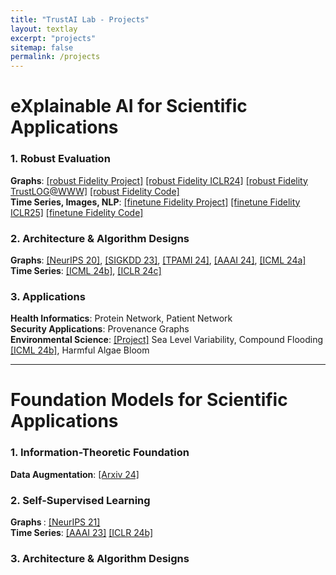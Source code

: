 ```yaml
---
title: "TrustAI Lab - Projects"
layout: textlay
excerpt: "projects"
sitemap: false
permalink: /projects
---
```

# eXplainable AI for Scientific Applications
### 1. Robust Evaluation  
<b>Graphs</b>: [[robust Fidelity Project]](https://trustai4s-lab.github.io/fidelity.html) [[robust Fidelity ICLR24]](https://openreview.net/pdf?id=up6hr4hIQH) [[robust Fidelity TrustLOG@WWW]](https://trustai4s-lab.github.io/papers/TheWebConf24-robust%20fidelity.pdf) [[robust Fidelity Code]](https://github.com/AslanDing/Fidelity)  
<b>Time Series, Images, NLP</b>: [[finetune Fidelity Project]](https://trustai4s-lab.github.io/ffidelity.html) [[finetune Fidelity ICLR25]](https://openreview.net/pdf?id=X0r4BN50Dv) [[finetune Fidelity Code]](https://github.com/AslanDing/Finetune-Fidelity)

<!-- We present a family of robust fidelity metrics for explainable graph neural networks to  alleviate the OOD(Out-of-Distribution) problem. -->

### 2. Architecture & Algorithm Designs
<b>Graphs</b>: [[NeurIPS 20]](https://arxiv.org/abs/2011.04573), [[SIGKDD 23]](https://arxiv.org/abs/2307.07832), [[TPAMI 24]](https://ieeexplore.ieee.org/abstract/document/10423141), [[AAAI 24]](https://arxiv.org/abs/2312.05596), [[ICML 24a]](https://arxiv.org/abs/2402.02036)  
<b>Time Series</b>: [[ICML 24b]](https://arxiv.org/abs/2405.09308), [[ICLR 24c]](https://arxiv.org/abs/2401.08552)

### 3. Applications
<b>Health Informatics</b>: Protein Network, Patient Network  
<b>Security Applications</b>:  Provenance Graphs  
<b>Environmental Science</b>: [[Project]](https://climate-tech.cs.fiu.edu/research/) Sea Level Variability, Compound Flooding [[ICML 24b]](https://arxiv.org/abs/2405.09308), Harmful Algae Bloom

---

# Foundation Models for Scientific Applications

### 1. Information-Theoretic Foundation
<b>Data Augmentation</b>: [[Arxiv 24]](https://arxiv.org/abs/2402.05039)

### 2. Self-Supervised Learning
<b> Graphs </b>: [[NeurIPS 21]](https://arxiv.org/abs/2110.15438)  
<b>Time Series</b>: [[AAAI 23]](https://arxiv.org/abs/2303.11911) [[ICLR 24b]](https://arxiv.org/abs/2402.10434)

### 3. Architecture & Algorithm Designs
